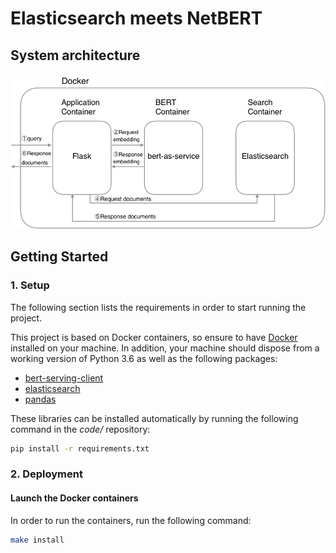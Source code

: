 # Elasticsearch meets NetBERT

## System architecture

![System architecture](./-/figures/architecture.png)

## Getting Started

### 1. Setup
The following section lists the requirements in order to start running the project.

This project is based on Docker containers, so ensure to have [Docker](https://docs.docker.com/v17.12/install/) installed on your machine. In addition, your machine should dispose from a working version of Python 3.6 as well as the following packages:
- [bert-serving-client](https://pypi.org/project/bert-serving-client/)
- [elasticsearch](https://pypi.org/project/elasticsearch/)
- [pandas](https://pypi.org/project/pandas/)

These libraries can be installed automatically by running the following command in the *code/* repository:
```bash
pip install -r requirements.txt
```

### 2. Deployment
####  Launch the Docker containers
In order to run the containers, run the following command:
```bash
make install
```
